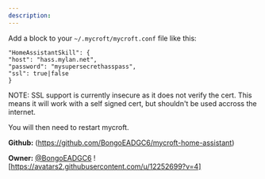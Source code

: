 ```yaml
---
description: 
---
```

Add a block to your `~/.mycroft/mycroft.conf` file like this:

```
"HomeAssistantSkill": {
"host": "hass.mylan.net",
"password": "mysupersecrethasspass",
"ssl": true|false
}
```

NOTE: SSL support is currently insecure as it does not verify the cert. This means it will
work with a self signed cert, but shouldn't be used accross the internet.

You will then need to restart mycroft.

**Github:** (https://github.com/BongoEADGC6/mycroft-home-assistant)

**Owner:** [@BongoEADGC6](https://github.com/BongoEADGC6) ![https://avatars2.githubusercontent.com/u/12252699?v=4]

